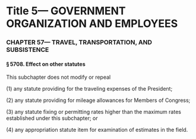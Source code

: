 
# Title 5— GOVERNMENT ORGANIZATION AND EMPLOYEES
### CHAPTER 57— TRAVEL, TRANSPORTATION, AND SUBSISTENCE
#### § 5708. Effect on other statutes

This subchapter does not modify or repeal

(1) any statute providing for the traveling expenses of the President;

(2) any statute providing for mileage allowances for Members of Congress;

(3) any statute fixing or permitting rates higher than the maximum rates established under this subchapter; or

(4) any appropriation statute item for examination of estimates in the field.

